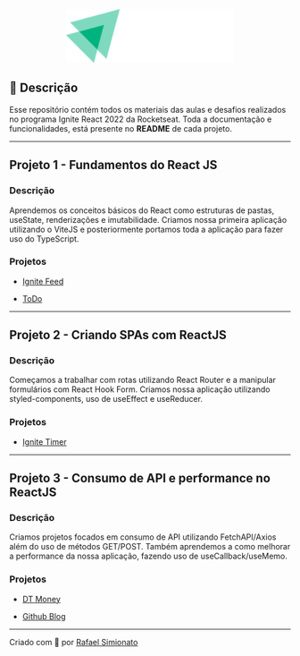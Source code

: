 
<div align='center' >
  <img width="300" src="./.github/logo-ignite.svg">
</div>

## 🔖 Descrição
<p>Esse repositório contém todos os materiais das aulas e desafios realizados no programa Ignite React 2022 da Rocketseat. Toda a documentação e funcionalidades, está presente no <strong>README</strong> de cada projeto.<p>

<hr>

## Projeto 1 - Fundamentos do React JS

### Descrição
Aprendemos os conceitos básicos do React como estruturas de pastas, useState, renderizações e imutabilidade. Criamos nossa primeira aplicação utilizando o ViteJS e posteriormente portamos toda a aplicação para fazer uso do TypeScript.

### Projetos

- [Ignite Feed](https://github.com/rafaasimi/rocketseat-ignite-react2022/tree/main/projeto_1/01-fundamentos-reactjs-ts)

- [ToDo](https://github.com/rafaasimi/rocketseat-ignite-react2022/tree/main/projeto_1/desafios/todo-list)

<hr>

## Projeto 2 - Criando SPAs com ReactJS

### Descrição
Começamos a trabalhar com rotas utilizando React Router e a manipular formulários com React Hook Form. Criamos nossa aplicação utilizando styled-components, uso de useEffect e useReducer.

### Projetos
- [Ignite Timer](https://github.com/rafaasimi/rocketseat-ignite-react2022/tree/main/projeto_2/02-ignite-timer)

<hr>

## Projeto 3 - Consumo de API e performance no ReactJS

### Descrição
Criamos projetos focados em consumo de API utilizando FetchAPI/Axios além do uso de métodos GET/POST. Também aprendemos a como melhorar a performance da nossa aplicação, fazendo uso de useCallback/useMemo.


### Projetos
- [DT Money](https://github.com/rafaasimi/rocketseat-ignite-react2022/tree/main/projeto_3/03-dtmoney)

- [Github Blog](https://github.com/rafaasimi/rocketseat-ignite-react2022/tree/main/projeto_3/desafios/github-blog)

---
<p>Criado com 💙 por <a href='https://github.com/rafaasimi/' target='_blank'>Rafael Simionato</a></p>